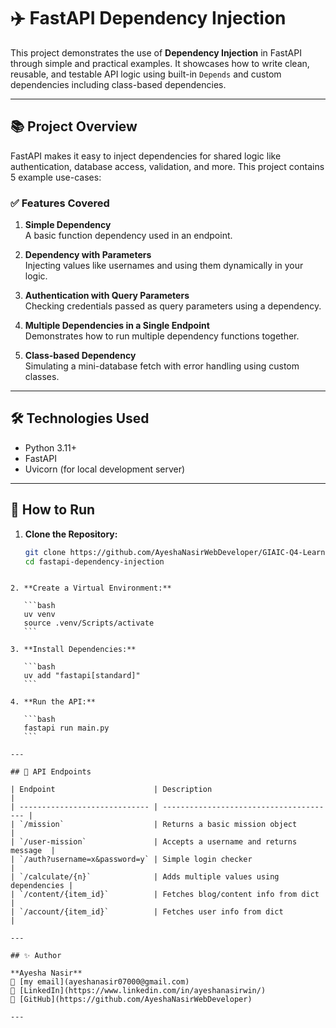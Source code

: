 # :airplane: FastAPI Dependency Injection

This project demonstrates the use of **Dependency Injection** in FastAPI through simple and practical examples. It showcases how to write clean, reusable, and testable API logic using built-in `Depends` and custom dependencies including class-based dependencies.

---

## 📚 Project Overview

FastAPI makes it easy to inject dependencies for shared logic like authentication, database access, validation, and more. This project contains 5 example use-cases:

### ✅ Features Covered

1. **Simple Dependency**  
   A basic function dependency used in an endpoint.

2. **Dependency with Parameters**  
   Injecting values like usernames and using them dynamically in your logic.

3. **Authentication with Query Parameters**  
   Checking credentials passed as query parameters using a dependency.

4. **Multiple Dependencies in a Single Endpoint**  
   Demonstrates how to run multiple dependency functions together.

5. **Class-based Dependency**  
   Simulating a mini-database fetch with error handling using custom classes.

---

## 🛠️ Technologies Used

- Python 3.11+
- FastAPI
- Uvicorn (for local development server)

---

## 🚦 How to Run

1. **Clone the Repository:**
   ```bash
   git clone https://github.com/AyeshaNasirWebDeveloper/GIAIC-Q4-Learning/tree/main/Task-5
   cd fastapi-dependency-injection
````

2. **Create a Virtual Environment:**

   ```bash
   uv venv
   source .venv/Scripts/activate
   ```

3. **Install Dependencies:**

   ```bash
   uv add "fastapi[standard]"
   ```

4. **Run the API:**

   ```bash
   fastapi run main.py
   ```

---

## 📌 API Endpoints

| Endpoint                      | Description                             |
| ----------------------------- | --------------------------------------- |
| `/mission`                    | Returns a basic mission object          |
| `/user-mission`               | Accepts a username and returns message  |
| `/auth?username=x&password=y` | Simple login checker                    |
| `/calculate/{n}`              | Adds multiple values using dependencies |
| `/content/{item_id}`          | Fetches blog/content info from dict     |
| `/account/{item_id}`          | Fetches user info from dict             |

---

## ✨ Author

**Ayesha Nasir**
📧 [my email](ayeshanasir07000@gmail.com)
🔗 [LinkedIn](https://www.linkedin.com/in/ayeshanasirwin/) 
🔗 [GitHub](https://github.com/AyeshaNasirWebDeveloper)

---
